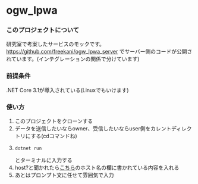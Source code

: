# ogw_lpwa
### このプロジェクトについて
研究室で考案したサービスのモックです。
https://github.com/freekani/ogw_lpwa_server
でサーバー側のコードが公開されています。(インテグレーションの関係で分けています)
### 前提条件
.NET Core 3.1が導入されている(Linuxでもいけます)
### 使い方
1. このプロジェクトをクローンする
2. データを送信したいならowner、受信したいならuser側をカレントディレクトリにする(cdコマンドね)
3. ```
   dotnet run
   ```
   とターミナルに入力する
4. host?と聞かれたら[こちら](https://github.com/freekani/ogw_lpwa_server)のホスト名の欄に書かれている内容を入れる
5. あとはプロンプト文に任せて雰囲気で入力
